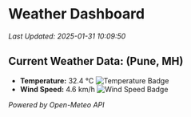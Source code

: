
# Weather Dashboard

_Last Updated: 2025-01-31 10:09:50_

## Current Weather Data: (Pune, MH)
- **Temperature:** 32.4 °C ![Temperature Badge](https://img.shields.io/badge/Temperature-High%20Temp-orange)
- **Wind Speed:** 4.6 km/h ![Wind Speed Badge](https://img.shields.io/badge/Wind%20Speed-Low%20Wind-blue)

*Powered by Open-Meteo API*
